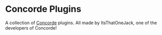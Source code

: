 # Concorde Plugins

A collection of [Concorde](https://github.com/concordemod/concorde) plugins. All made by ItsThatOneJack, one of the developers of Concorde!
